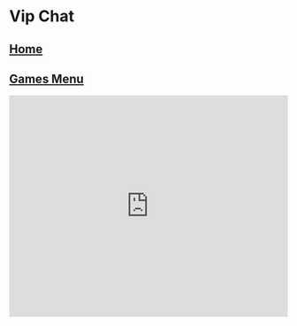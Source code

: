 # Vip Chat
## [Home](https://simatalk.github.io)
## [Games Menu](https://simatalk.github.io/games)

<iframe src="https://tlk.io/simatalkvip" width="100%" height="400" frameborder="0" scrolling="no"></iframe>
